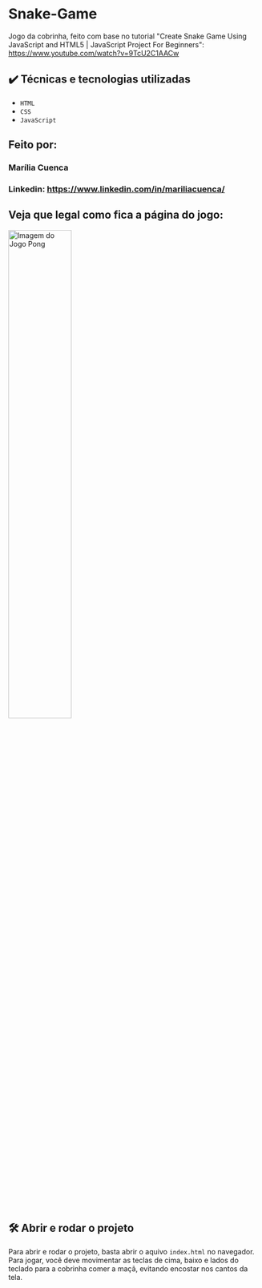 # Snake-Game
Jogo da cobrinha, feito com base no tutorial "Create Snake Game Using JavaScript and HTML5 | JavaScript Project For Beginners": https://www.youtube.com/watch?v=9TcU2C1AACw


## ✔️ Técnicas e tecnologias utilizadas

- `HTML`
- `CSS`
- `JavaScript`


## Feito por:

### Marília Cuenca

### Linkedin: https://www.linkedin.com/in/mariliacuenca/



## Veja que legal como fica a página do jogo:

<img src="https://user-images.githubusercontent.com/82479792/232246764-b94c6e6e-7712-4f78-926b-347089708f74.jpg" alt="Imagem do Jogo Pong" width="50%">


## 🛠️ Abrir e rodar o projeto

Para abrir e rodar o projeto, basta abrir o aquivo `index.html` no navegador.
Para jogar, você deve movimentar as teclas de cima, baixo e lados do teclado para a cobrinha comer a maçã, evitando encostar nos cantos da tela.
